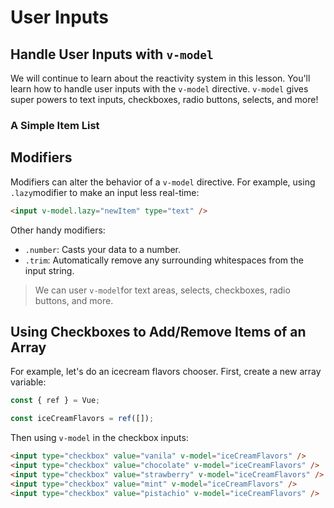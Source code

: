 # User Inputs

## Handle User Inputs with `v-model`

We will continue to learn about the reactivity system in this lesson. You'll learn how to handle user inputs with the `v-model` directive. `v-model` gives super powers to text inputs, checkboxes, radio buttons, selects, and more!

<div class="vue-interactive-solution" data-solution-id="list" data-vue-app-script="app.js">
    <h3>A Simple Item List</h3>
    <div class="solution-container" id="vue-app-list"></div>
</div>

## Modifiers

Modifiers can alter the behavior of a `v-model` directive. For example, using `.lazy`modifier to make an input less real-time:

```html
<input v-model.lazy="newItem" type="text" />
```

Other handy modifiers:

- `.number`: Casts your data to a number.
- `.trim`: Automatically remove any surrounding whitespaces from the input string.

> We can user `v-model`for text areas, selects, checkboxes, radio buttons, and more.

## Using Checkboxes to Add/Remove Items of an Array

For example, let's do an icecream flavors chooser. First, create a new array variable:

```javascript
const { ref } = Vue;

const iceCreamFlavors = ref([]);
```

Then using `v-model` in the checkbox inputs:

```html
<input type="checkbox" value="vanila" v-model="iceCreamFlavors" />
<input type="checkbox" value="chocolate" v-model="iceCreamFlavors" />
<input type="checkbox" value="strawberry" v-model="iceCreamFlavors" />
<input type="checkbox" value="mint" v-model="iceCreamFlavors" />
<input type="checkbox" value="pistachio" v-model="iceCreamFlavors" />
```
